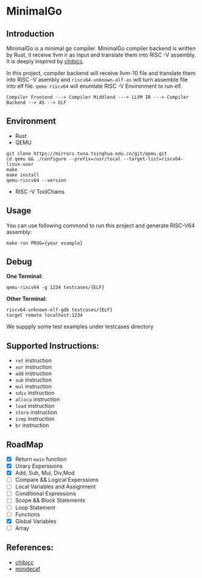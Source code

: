 # MinimalGo

## Introduction

MinimalGo is a minimal go compiler. MinimalGo compiler backend is written by Rust, it receive llvm ir as input and translate them into RISC -V assembly. It is deeply inspired by [chibicc](https://github.com/rui314/chibicc).  
  
In this project, compiler backend will receive llvm-10 file and translate them into RISC -V asembly and `riscv64-unknown-elf-as` will turn assemble file into elf file. `qemu-riscv64` will enumlate RISC -V Environment to run elf.

```
Compiler Frontend ---> Compiler Middlend ---> LLVM IR ---> Compiler Backend --> AS --> ELF
```

## Environment
- Rust
- QEMU 
```
git clone https://mirrors.tuna.tsinghua.edu.cn/git/qemu.git
cd qemu && ./configure --prefix=/usr/local --target-list=riscv64-linux-user
make
make install
qemu-riscv64 --version
```
- RISC -V ToolChains

## Usage
You can use following commond to run this project and generate RISC-V64 assembly:
  
```
make run PROG={your example}
```  

## Debug

**One Terminal:**
```shell
qemu-riscv64 -g 1234 testcases/{ELF}
```

**Other Terminal:**
```shell
riscv64-unknown-elf-gdb testcases/{ELF}
target remote localhost:1234
```

  
We suppply some test examples under testcases directory

## Supported Instructions:
- `ret` instruction
- `xor` instruction
- `add` instruction
- `sub` instruction
- `mul` instruction
- `sdiv` instruction
- `alloca` instruction
- `load` instruction
- `store` instruction
- `icmp` instruction
- `br` instruction


## RoadMap
- [x] Return `main` function
- [x] Unary Experssions
- [x] Add, Sub, Mul, Div,Mod
- [ ] Compare && Logical Experssions
- [ ] Local Variables and Assignment
- [ ] Conditional Expressions
- [ ] Scope && Block Statements
- [ ] Loop Statement
- [ ] Functions
- [x] Global Variables
- [ ] Array

## References:
- [chibicc](https://github.com/rui314/chibicc)
- [minidecaf](https://decaf-lang.github.io/minidecaf-tutorial/)